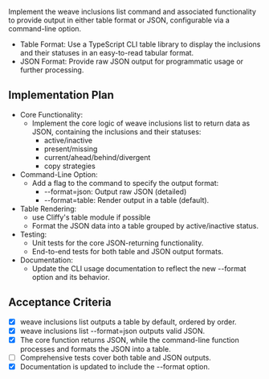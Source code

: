 Implement the weave inclusions list command and associated functionality to
provide output in either table format or JSON, configurable via a command-line
option.

- Table Format: Use a TypeScript CLI table library to display the inclusions and
  their statuses in an easy-to-read tabular format.
- JSON Format: Provide raw JSON output for programmatic usage or further
  processing.

## Implementation Plan

- Core Functionality:
  - Implement the core logic of weave inclusions list to return data as JSON,
    containing the inclusions and their statuses:
    - active/inactive
    - present/missing
    - current/ahead/behind/divergent
    - copy strategies
- Command-Line Option:
  - Add a flag to the command to specify the output format:
    - --format=json: Output raw JSON (detailed)
    - --format=table: Render output in a table (default).
- Table Rendering:
  - use Cliffy's table module if possible
  - Format the JSON data into a table grouped by active/inactive status.
- Testing:
  - Unit tests for the core JSON-returning functionality.
  - End-to-end tests for both table and JSON output formats.
- Documentation:
  - Update the CLI usage documentation to reflect the new --format option and
    its behavior.

## Acceptance Criteria

- [x] weave inclusions list outputs a table by default, ordered by order.
- [x] weave inclusions list --format=json outputs valid JSON.
- [x] The core function returns JSON, while the command-line function processes
      and formats the JSON into a table.
- [ ] Comprehensive tests cover both table and JSON outputs.
- [x] Documentation is updated to include the --format option.
